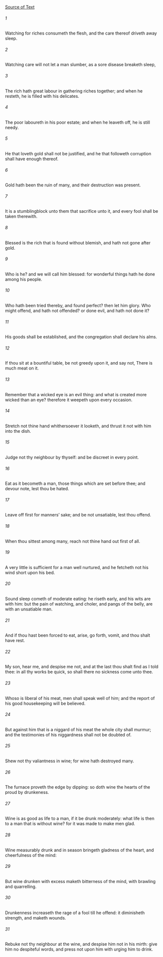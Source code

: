 [Source of Text](https://github.com/scrollmapper/bible_databases_deuterocanonical)

###### 1
Watching for riches consumeth the flesh, and the care thereof driveth away sleep.

###### 2
Watching care will not let a man slumber, as a sore disease breaketh sleep,

###### 3
The rich hath great labour in gathering riches together; and when he resteth, he is filled with his delicates.

###### 4
The poor laboureth in his poor estate; and when he leaveth off, he is still needy.

###### 5
He that loveth gold shall not be justified, and he that followeth corruption shall have enough thereof.

###### 6
Gold hath been the ruin of many, and their destruction was present.

###### 7
It is a stumblingblock unto them that sacrifice unto it, and every fool shall be taken therewith.

###### 8
Blessed is the rich that is found without blemish, and hath not gone after gold.

###### 9
Who is he? and we will call him blessed: for wonderful things hath he done among his people.

###### 10
Who hath been tried thereby, and found perfect? then let him glory. Who might offend, and hath not offended? or done evil, and hath not done it?

###### 11
His goods shall be established, and the congregation shall declare his alms.

###### 12
If thou sit at a bountiful table, be not greedy upon it, and say not, There is much meat on it.

###### 13
Remember that a wicked eye is an evil thing: and what is created more wicked than an eye? therefore it weepeth upon every occasion.

###### 14
Stretch not thine hand whithersoever it looketh, and thrust it not with him into the dish.

###### 15
Judge not thy neighbour by thyself: and be discreet in every point.

###### 16
Eat as it becometh a man, those things which are set before thee; and devour note, lest thou be hated.

###### 17
Leave off first for manners’ sake; and be not unsatiable, lest thou offend.

###### 18
When thou sittest among many, reach not thine hand out first of all.

###### 19
A very little is sufficient for a man well nurtured, and he fetcheth not his wind short upon his bed.

###### 20
Sound sleep cometh of moderate eating: he riseth early, and his wits are with him: but the pain of watching, and choler, and pangs of the belly, are with an unsatiable man.

###### 21
And if thou hast been forced to eat, arise, go forth, vomit, and thou shalt have rest.

###### 22
My son, hear me, and despise me not, and at the last thou shalt find as I told thee: in all thy works be quick, so shall there no sickness come unto thee.

###### 23
Whoso is liberal of his meat, men shall speak well of him; and the report of his good housekeeping will be believed.

###### 24
But against him that is a niggard of his meat the whole city shall murmur; and the testimonies of his niggardness shall not be doubted of.

###### 25
Shew not thy valiantness in wine; for wine hath destroyed many.

###### 26
The furnace proveth the edge by dipping: so doth wine the hearts of the proud by drunkeness.

###### 27
Wine is as good as life to a man, if it be drunk moderately: what life is then to a man that is without wine? for it was made to make men glad.

###### 28
Wine measurably drunk and in season bringeth gladness of the heart, and cheerfulness of the mind:

###### 29
But wine drunken with excess maketh bitterness of the mind, with brawling and quarrelling.

###### 30
Drunkenness increaseth the rage of a fool till he offend: it diminisheth strength, and maketh wounds.

###### 31
Rebuke not thy neighbour at the wine, and despise him not in his mirth: give him no despiteful words, and press not upon him with urging him to drink.